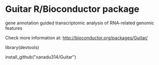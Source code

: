 
# Guitar R/Bioconductor package

gene annotation guided transcriptomic analysis of RNA-related genomic features

Check more information at: http://bioconductor.org/packages/Guitar/

library(devtools)

install_github("xanadu314/Guitar")
